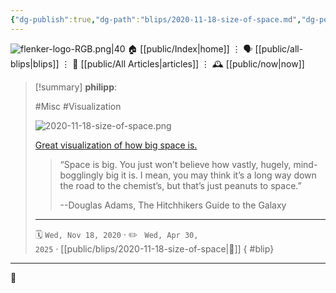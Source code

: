 ```yaml
---
{"dg-publish":true,"dg-path":"blips/2020-11-18-size-of-space.md","dg-permalink":"2020/11/18/size-of-space/","permalink":"/2020/11/18/size-of-space/","title":"philipp @ 2020-11-18"}
---
```



<div class="transclusion internal-embed is-loaded"><div class="markdown-embed">




![flenker-logo-RGB.png|40](/img/user/attachments/flenker-logo-RGB.png)
🏠 [[public/Index\|home]]  ⋮ 🗣️ [[public/all-blips\|blips]] ⋮  📝 [[public/All Articles\|articles]]  ⋮ 🕰️ [[public/now\|now]]


</div></div>


> [!summary] **philipp**:
>
> #Misc #Visualization
>
> ![2020-11-18-size-of-space.png](/img/user/attachments/2020-11-18-size-of-space.png)
>
> [Great visualization of how big space is.](https://neal.fun/size-of-space/)
>
> > “Space is big. You just won’t believe how vastly, hugely, mind-bogglingly big it is. I mean, you may think it’s a long way down the road to the chemist’s, but that’s just peanuts to space.”
> >
> > --Douglas Adams, The Hitchhikers Guide to the Galaxy
> - - -
>
> 🗓️ <code>Wed, Nov 18, 2020</code>  · ✏️ <code> Wed, Apr 30, 2025</code>  · [[public/blips/2020-11-18-size-of-space\|🔗]]
{ #blip}


- - -

 👾
